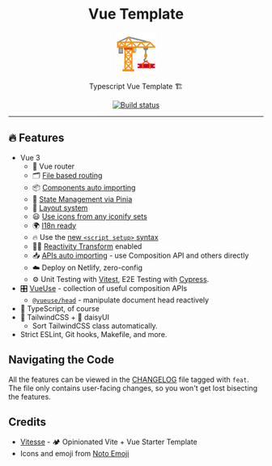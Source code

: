 <div align="center">
  <h1>Vue Template</h1>

<img src='docs/logo.svg' width=80px />

Typescript Vue Template 🏗️

<a href="https://github.com/azzamsa/template/actions/workflows/vue.yml">
  <img src="https://github.com/azzamsa/template/actions/workflows/vue.yml/badge.svg" alt="Build status" />
</a>

</div>

---

## 🔥 Features

- Vue 3
  - 🚦 Vue router
  - 🗂 [File based routing](./src/pages)
  - 📦 [Components auto importing](./src/components)
  - 🍍 [State Management via Pinia](https://pinia.vuejs.org/)
  - 📑 [Layout system](./src/layouts)
  - 😃 [Use icons from any iconify sets](https://github.com/antfu/unplugin-icons)
  - 🌍 [I18n ready](./locales)
  - 🔥 Use the [new `<script setup>` syntax](https://github.com/vuejs/rfcs/pull/227)
  - 🤙🏻 [Reactivity Transform](https://vuejs.org/guide/extras/reactivity-transform.html) enabled
  - 📥 [APIs auto importing](https://github.com/antfu/unplugin-auto-import) - use Composition API and others directly
  - ☁️ Deploy on Netlify, zero-config
  - ⚙️ Unit Testing with [Vitest](https://github.com/vitest-dev/vitest), E2E Testing with [Cypress](https://cypress.io/).
- 🎛️ [VueUse](https://github.com/antfu/vueuse) - collection of useful composition APIs
  - [`@vueuse/head`](https://github.com/vueuse/head) - manipulate document head reactively
- 🦾 TypeScript, of course
- 🍃 TailwindCSS + 🌼 daisyUI
  - Sort TailwindCSS class automatically.
- Strict ESLint, Git hooks, Makefile, and more.

## Navigating the Code

All the features can be viewed in the [CHANGELOG](CHANGELOG.md) file tagged with `feat`.
The file only contains user-facing changes, so you won't get lost bisecting the features.

## Credits

- [Vitesse](https://github.com/antfu/vitesse) - 🏕️ Opinionated Vite + Vue Starter Template
- Icons and emoji from [Noto Emoji](https://github.com/googlefonts/noto-emoji)
